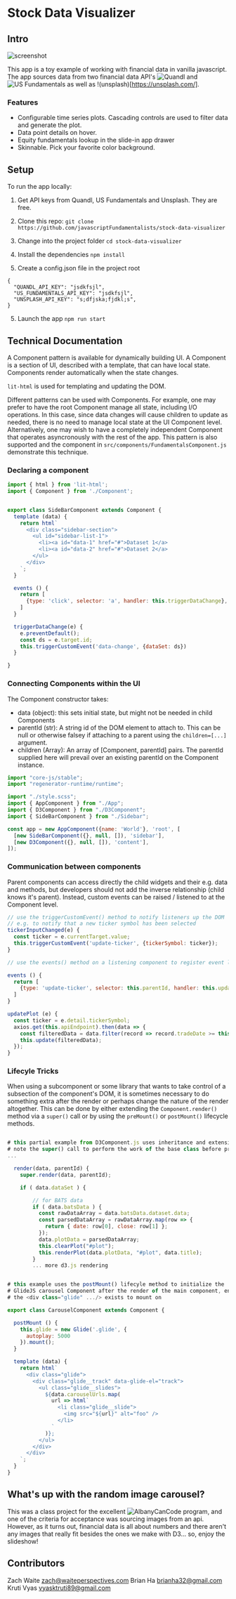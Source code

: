 Stock Data Visualizer
=======================

## Intro

![screenshot]( screenshot.gif)

This app is a toy example of working with financial data in vanilla javascript. The
app sources data from two financial data API's ![Quandl](https://www.quandl.com/)
and ![US Fundamentals](http://www.usfundamentals.com/) as well as !(unsplash)[https://unsplash.com/].

### Features

* Configurable time series plots. Cascading controls are used to filter data
and generate the plot.
* Data point details on hover.
* Equity fundamentals lookup in the slide-in app drawer
* Skinnable. Pick your favorite color background.


## Setup

To run the app locally:

1. Get API keys from Quandl, US Fundamentals and Unsplash. They are free.


1. Clone this repo: `git clone https://github.com/javascriptFundamentalists/stock-data-visualizer`
2. Change into the project folder `cd stock-data-visualizer`
3. Install the dependencies `npm install`
4. Create a config.json file in the project root

```
{
  "QUANDL_API_KEY": "jsdkfsjl",
  "US_FUNDAMENTALS_API_KEY": "jsdkfsjl",
  "UNSPLASH_API_KEY": "s;dfjska;fjdkl;s",
}
```

5. Launch the app `npm run start`

## Technical Documentation

A Component pattern is available for dynamically building UI. A Component
is a section of UI, described with a template, that can have local state. Components
render automatically when the state changes. 

`lit-html` is used for templating and updating the DOM.

Different patterns can be used with Components. For example, one may prefer to
have the root Component manage all state, including I/O operations. In this case,
since data changes will cause children to update as needed, there is no need to
manage local state at the UI Component level. Alternatively, one may wish to
have a completely independent Component that operates asyncronously with the
rest of the app. This pattern is also supported and the component in
`src/components/FundamentalsComponent.js` demonstrate this technique.

### Declaring a component

```javascript
import { html } from 'lit-html';
import { Component } from './Component';


export class SideBarComponent extends Component {
  template (data) {
    return html`
      <div class="sidebar-section">
        <ul id="sidebar-list-1">
          <li><a id="data-1" href="#">Dataset 1</a>
          <li><a id="data-2" href="#">Dataset 2</a>
        </ul>
      </div>
    `;
  }

  events () {
    return [
      {type: 'click', selector: 'a', handler: this.triggerDataChange},
    ]
  }

  triggerDataChange(e) {
    e.preventDefault();
    const ds = e.target.id;
    this.triggerCustomEvent('data-change', {dataSet: ds})
  }

}
```

### Connecting Components within the UI

The Component constructor takes:

- data (object): this sets initial state, but might not be needed in child Components
- parentId (str): A string id of the DOM element to attach to. This can be null or otherwise falsey if attaching to a parent using the `children=[...]` argument.
- children (Array): An array of [Component, parentId] pairs. The parentId supplied here will prevail over an existing parentId on the Component instance.

```javascript
import "core-js/stable";
import "regenerator-runtime/runtime";

import "./style.scss";
import { AppComponent } from "./App";
import { D3Component } from "./D3Component";
import { SideBarComponent } from "./Sidebar";

const app = new AppComponent({name: 'World'}, 'root', [
  [new SideBarComponent({}, null, []), 'sidebar'],
  [new D3Component({}, null, []), 'content'],
]);

```

### Communication between components

Parent components can access directly the child widgets and their e.g. data and methods,
but developers should not add the inverse relationship (child knows it's parent).
Instead, custom events can be raised / listened to at the Component level.

```javascript
// use the triggerCustomEvent() method to notify listeners up the DOM
// e.g. to notify that a new ticker symbol has been selected
tickerInputChanged(e) {
  const ticker = e.currentTarget.value;
  this.triggerCustomEvent('update-ticker', {tickerSymbol: ticker});
}

// use the events() method on a listening component to register event listeners

events () {
  return [
    {type: 'update-ticker', selector: this.parentId, handler: this.updatePlot},
  ]
}

updatePlot (e) {
  const ticker = e.detail.tickerSymbol;
  axios.get(this.apiEndpoint).then(data => {
    const filteredData = data.filter(record => record.tradeDate >= this.startDate);
    this.update(filteredData);
  });
}

```

### Lifecyle Tricks

When using a subcomponent or some library that wants to take control of a
subsection of the component's DOM, it is sometimes necessary to do something
extra after the render or perhaps change the nature of the render altogether.
This can be done by either extending the `Component.render()` method via a
`super()` call or by using the `preMount()` or `postMount()` lifecycle methods.

```javascript

# this partial example from D3Component.js uses inheritance and extension
# note the super() call to perform the work of the base class before proceeding
...

  render(data, parentId) {
    super.render(data, parentId);

    if ( data.dataSet ) {

        // for BATS data
        if ( data.batsData ) {
          const rawDataArray = data.batsData.dataset.data;
          const parsedDataArray = rawDataArray.map(row => {
            return { date: row[0], close: row[1] };
          });
          data.plotData = parsedDataArray;
          this.clearPlot("#plot");
          this.renderPlot(data.plotData, "#plot", data.title);
        }
        ... more d3.js rendering

```


```javascript

# this example uses the postMount() lifecyle method to initialize the
# GlideJS carousel Component after the render of the main component, ensuring
# the <div class="glide" .../> exists to mount on

export class CarouselComponent extends Component {

  postMount () {
    this.glide = new Glide('.glide', {
      autoplay: 5000
    }).mount();
  }

  template (data) {
    return html`
      <div class="glide">
        <div class="glide__track" data-glide-el="track">
          <ul class="glide__slides">
            ${data.carouselUrls.map(
              url => html`
                <li class="glide__slide">
                  <img src="${url}" alt="foo" />
                </li>
              `
            )};
          </ul>
        </div>
      </div>
    `;
  }
}
```

## What's up with the random image carousel?

This was a class project for the excellent ![AlbanyCanCode](https://albanycancode.org/)
program, and one of the criteria for acceptance was sourcing images from an api.
However, as it turns out, financial data is all about numbers and there aren't
any images that really fit besides the ones we make with D3... so, enjoy the
slideshow!

## Contributors

Zach Waite <zach@waiteperspectives.com>
Brian Ha <brianha32@gmail.com>
Kruti Vyas <vyasktruti89@gmail.com>
